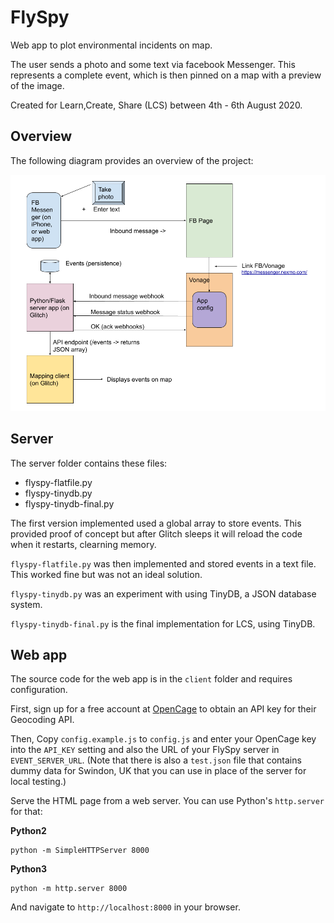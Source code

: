 # FlySpy

Web app to plot environmental incidents on map.

The user sends a photo and some text via facebook Messenger. This represents a complete event, which is then pinned on a map with a preview of the image.

Created for Learn,Create, Share (LCS) between 4th - 6th August 2020.


## Overview

The following diagram provides an overview of the project:

![Overview](./images/flyspy.png)


## Server

The server folder contains these files:

* flyspy-flatfile.py
* flyspy-tinydb.py
* flyspy-tinydb-final.py

The first version implemented used a global array to store events. This provided proof of concept but after Glitch sleeps it will reload the code when it restarts, clearning memory.

`flyspy-flatfile.py` was then implemented and stored events in a text file. This worked fine but was not an ideal solution. 

`flyspy-tinydb.py` was an experiment with using TinyDB, a JSON database system. 

`flyspy-tinydb-final.py` is the final implementation for LCS, using TinyDB.


## Web app

The source code for the web app is in the `client` folder and requires configuration.

First, sign up for a free account at [OpenCage](https://opencagedata.com/) to obtain an API key for their Geocoding API.

Then, Copy `config.example.js` to `config.js` and enter your OpenCage key into the `API_KEY` setting and also the URL of your FlySpy server in `EVENT_SERVER_URL`. (Note that there is also a `test.json` file that contains dummy data for Swindon, UK that you can use in place of the server for local testing.)

Serve the HTML page from a web server. You can use Python's `http.server` for that:

**Python2**
```
python -m SimpleHTTPServer 8000
```

**Python3**
```
python -m http.server 8000
```

And navigate to `http://localhost:8000` in your browser.


